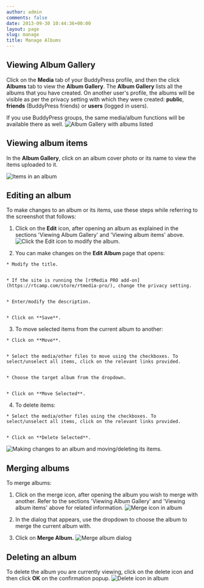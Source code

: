```yaml
---
author: admin
comments: false
date: 2013-09-30 10:44:36+00:00
layout: page
slug: manage
title: Manage Albums
---
```


## Viewing Album Gallery


Click on the **Media** tab of your BuddyPress profile, and then the click **Albums** tab to view the **Album Gallery**. The **Album Gallery** lists all the albums that you have created. On another user's profile, the albums will be visible as per the privacy setting with which they were created: **public**, **friends** (BuddyPress friends) or **users** (logged in users).

If you use BuddyPress groups, the same media/album functions will be available there as well.
![Album Gallery with albums listed](https://rtcamp.com/wp-content/uploads/2013/09/albumGalleryWithAlbums.png)


## Viewing album items


In the **Album Gallery**, click on an album cover photo or its name to view the items uploaded to it.

![Items in an album](https://rtcamp.com/wp-content/uploads/2013/09/itemsInAnAlbum.png)


## Editing an album


To make changes to an album or its items, use these steps while referring to the screenshot that follows:



	
  1. Click on the **Edit** icon, after opening an album as explained in the sections 'Viewing Album Gallery' and 'Viewing album items' above.
![Click the Edit icon to modify the album.](https://rtcamp.com/wp-content/uploads/2013/09/EditIconModifyAlbum.png)

	
  2. You can make changes on the **Edit Album** page that opens:

	
    * Modify the title.

	
    * If the site is running the [rtMedia PRO add-on](https://rtcamp.com/store/rtmedia-pro/), change the privacy setting.

	
    * Enter/modify the description.

	
    * Click on **Save**.




	
  3. To move selected items from the current album to another:

	
    * Click on **Move**.

	
    * Select the media/other files to move using the checkboxes. To select/unselect all items, click on the relevant links provided.

	
    * Choose the target album from the dropdown.

	
    * Click on **Move Selected**.




	
  4. To delete items:

	
    * Select the media/other files using the checkboxes. To select/unselect all items, click on the relevant links provided.

	
    * Click on **Delete Selected**.





![Making changes to an album and moving/deleting its items.](https://rtcamp.com/wp-content/uploads/2013/09/EditingAnAlbum.png)


## Merging albums


To merge albums:



	
  1. Click on the merge icon, after opening the album you wish to merge with another. Refer to the sections 'Viewing Album Gallery' and 'Viewing album items' above for related information.
![Merge icon in album](https://rtcamp.com/wp-content/uploads/2013/09/mergeIconAlbum.png)

	
  2. In the dialog that appears, use the dropdown to choose the album to merge the current album with.

	
  3. Click on **Merge Album.**
![Merge album dialog](https://rtcamp.com/wp-content/uploads/2013/09/mergeAlbumDialog.png)




## Deleting an album


To delete the album you are currently viewing, click on the delete icon and then click **OK** on the confirmation popup.
![Delete icon in album](https://rtcamp.com/wp-content/uploads/2013/09/deleteIconInAlbum.png)
